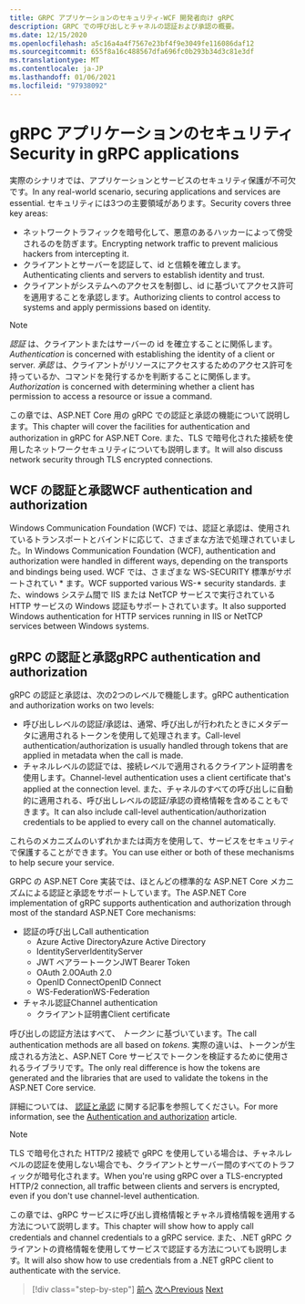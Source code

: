 ```yaml
---
title: GRPC アプリケーションのセキュリティ-WCF 開発者向け gRPC
description: GRPC での呼び出しとチャネルの認証および承認の概要。
ms.date: 12/15/2020
ms.openlocfilehash: a5c16a4a4f7567e23bf4f9e3049fe116086daf12
ms.sourcegitcommit: 655f8a16c488567dfa696fc0b293b34d3c81e3df
ms.translationtype: MT
ms.contentlocale: ja-JP
ms.lasthandoff: 01/06/2021
ms.locfileid: "97938092"
---
```

# <a name="security-in-grpc-applications"></a><span data-ttu-id="a0391-103">gRPC アプリケーションのセキュリティ</span><span class="sxs-lookup"><span data-stu-id="a0391-103">Security in gRPC applications</span></span>

<span data-ttu-id="a0391-104">実際のシナリオでは、アプリケーションとサービスのセキュリティ保護が不可欠です。</span><span class="sxs-lookup"><span data-stu-id="a0391-104">In any real-world scenario, securing applications and services are essential.</span></span> <span data-ttu-id="a0391-105">セキュリティには3つの主要領域があります。</span><span class="sxs-lookup"><span data-stu-id="a0391-105">Security covers three key areas:</span></span>

* <span data-ttu-id="a0391-106">ネットワークトラフィックを暗号化して、悪意のあるハッカーによって傍受されるのを防ぎます。</span><span class="sxs-lookup"><span data-stu-id="a0391-106">Encrypting network traffic to prevent malicious hackers from intercepting it.</span></span>
* <span data-ttu-id="a0391-107">クライアントとサーバーを認証して、id と信頼を確立します。</span><span class="sxs-lookup"><span data-stu-id="a0391-107">Authenticating clients and servers to establish identity and trust.</span></span>
* <span data-ttu-id="a0391-108">クライアントがシステムへのアクセスを制御し、id に基づいてアクセス許可を適用することを承認します。</span><span class="sxs-lookup"><span data-stu-id="a0391-108">Authorizing clients to control access to systems and apply permissions based on identity.</span></span>

> [!NOTE]
> <span data-ttu-id="a0391-109">*認証* は、クライアントまたはサーバーの id を確立することに関係します。</span><span class="sxs-lookup"><span data-stu-id="a0391-109">*Authentication* is concerned with establishing the identity of a client or server.</span></span> <span data-ttu-id="a0391-110">*承認* は、クライアントがリソースにアクセスするためのアクセス許可を持っているか、コマンドを発行するかを判断することに関係します。</span><span class="sxs-lookup"><span data-stu-id="a0391-110">*Authorization* is concerned with determining whether a client has permission to access a resource or issue a command.</span></span>

<span data-ttu-id="a0391-111">この章では、ASP.NET Core 用の gRPC での認証と承認の機能について説明します。</span><span class="sxs-lookup"><span data-stu-id="a0391-111">This chapter will cover the facilities for authentication and authorization in gRPC for ASP.NET Core.</span></span> <span data-ttu-id="a0391-112">また、TLS で暗号化された接続を使用したネットワークセキュリティについても説明します。</span><span class="sxs-lookup"><span data-stu-id="a0391-112">It will also discuss network security through TLS encrypted connections.</span></span>

## <a name="wcf-authentication-and-authorization"></a><span data-ttu-id="a0391-113">WCF の認証と承認</span><span class="sxs-lookup"><span data-stu-id="a0391-113">WCF authentication and authorization</span></span>

<span data-ttu-id="a0391-114">Windows Communication Foundation (WCF) では、認証と承認は、使用されているトランスポートとバインドに応じて、さまざまな方法で処理されていました。</span><span class="sxs-lookup"><span data-stu-id="a0391-114">In Windows Communication Foundation (WCF), authentication and authorization were handled in different ways, depending on the transports and bindings being used.</span></span> <span data-ttu-id="a0391-115">WCF では、さまざまな WS-SECURITY 標準がサポートされてい \* ます。</span><span class="sxs-lookup"><span data-stu-id="a0391-115">WCF supported various WS-\* security standards.</span></span> <span data-ttu-id="a0391-116">また、windows システム間で IIS または NetTCP サービスで実行されている HTTP サービスの Windows 認証もサポートされています。</span><span class="sxs-lookup"><span data-stu-id="a0391-116">It also supported Windows authentication for HTTP services running in IIS or NetTCP services between Windows systems.</span></span>

## <a name="grpc-authentication-and-authorization"></a><span data-ttu-id="a0391-117">gRPC の認証と承認</span><span class="sxs-lookup"><span data-stu-id="a0391-117">gRPC authentication and authorization</span></span>

<span data-ttu-id="a0391-118">gRPC の認証と承認は、次の2つのレベルで機能します。</span><span class="sxs-lookup"><span data-stu-id="a0391-118">gRPC authentication and authorization works on two levels:</span></span>

* <span data-ttu-id="a0391-119">呼び出しレベルの認証/承認は、通常、呼び出しが行われたときにメタデータに適用されるトークンを使用して処理されます。</span><span class="sxs-lookup"><span data-stu-id="a0391-119">Call-level authentication/authorization is usually handled through tokens that are applied in metadata when the call is made.</span></span>
* <span data-ttu-id="a0391-120">チャネルレベルの認証では、接続レベルで適用されるクライアント証明書を使用します。</span><span class="sxs-lookup"><span data-stu-id="a0391-120">Channel-level authentication uses a client certificate that's applied at the connection level.</span></span> <span data-ttu-id="a0391-121">また、チャネルのすべての呼び出しに自動的に適用される、呼び出しレベルの認証/承認の資格情報を含めることもできます。</span><span class="sxs-lookup"><span data-stu-id="a0391-121">It can also include call-level authentication/authorization credentials to be applied to every call on the channel automatically.</span></span>

<span data-ttu-id="a0391-122">これらのメカニズムのいずれかまたは両方を使用して、サービスをセキュリティで保護することができます。</span><span class="sxs-lookup"><span data-stu-id="a0391-122">You can use either or both of these mechanisms to help secure your service.</span></span>

<span data-ttu-id="a0391-123">GRPC の ASP.NET Core 実装では、ほとんどの標準的な ASP.NET Core メカニズムによる認証と承認をサポートしています。</span><span class="sxs-lookup"><span data-stu-id="a0391-123">The ASP.NET Core implementation of gRPC supports authentication and authorization through most of the standard ASP.NET Core mechanisms:</span></span>

- <span data-ttu-id="a0391-124">認証の呼び出し</span><span class="sxs-lookup"><span data-stu-id="a0391-124">Call authentication</span></span>
  - <span data-ttu-id="a0391-125">Azure Active Directory</span><span class="sxs-lookup"><span data-stu-id="a0391-125">Azure Active Directory</span></span>
  - <span data-ttu-id="a0391-126">IdentityServer</span><span class="sxs-lookup"><span data-stu-id="a0391-126">IdentityServer</span></span>
  - <span data-ttu-id="a0391-127">JWT ベアラートークン</span><span class="sxs-lookup"><span data-stu-id="a0391-127">JWT Bearer Token</span></span>
  - <span data-ttu-id="a0391-128">OAuth 2.0</span><span class="sxs-lookup"><span data-stu-id="a0391-128">OAuth 2.0</span></span>
  - <span data-ttu-id="a0391-129">OpenID Connect</span><span class="sxs-lookup"><span data-stu-id="a0391-129">OpenID Connect</span></span>
  - <span data-ttu-id="a0391-130">WS-Federation</span><span class="sxs-lookup"><span data-stu-id="a0391-130">WS-Federation</span></span>
- <span data-ttu-id="a0391-131">チャネル認証</span><span class="sxs-lookup"><span data-stu-id="a0391-131">Channel authentication</span></span>
  - <span data-ttu-id="a0391-132">クライアント証明書</span><span class="sxs-lookup"><span data-stu-id="a0391-132">Client certificate</span></span>

<span data-ttu-id="a0391-133">呼び出しの認証方法はすべて、 *トークン* に基づいています。</span><span class="sxs-lookup"><span data-stu-id="a0391-133">The call authentication methods are all based on *tokens*.</span></span> <span data-ttu-id="a0391-134">実際の違いは、トークンが生成される方法と、ASP.NET Core サービスでトークンを検証するために使用されるライブラリです。</span><span class="sxs-lookup"><span data-stu-id="a0391-134">The only real difference is how the tokens are generated and the libraries that are used to validate the tokens in the ASP.NET Core service.</span></span>

<span data-ttu-id="a0391-135">詳細については、 [認証と承認](/aspnet/core/grpc/authn-and-authz) に関する記事を参照してください。</span><span class="sxs-lookup"><span data-stu-id="a0391-135">For more information, see the [Authentication and authorization](/aspnet/core/grpc/authn-and-authz) article.</span></span>

> [!NOTE]
> <span data-ttu-id="a0391-136">TLS で暗号化された HTTP/2 接続で gRPC を使用している場合は、チャネルレベルの認証を使用しない場合でも、クライアントとサーバー間のすべてのトラフィックが暗号化されます。</span><span class="sxs-lookup"><span data-stu-id="a0391-136">When you're using gRPC over a TLS-encrypted HTTP/2 connection, all traffic between clients and servers is encrypted, even if you don't use channel-level authentication.</span></span>

<span data-ttu-id="a0391-137">この章では、gRPC サービスに呼び出し資格情報とチャネル資格情報を適用する方法について説明します。</span><span class="sxs-lookup"><span data-stu-id="a0391-137">This chapter will show how to apply call credentials and channel credentials to a gRPC service.</span></span> <span data-ttu-id="a0391-138">また、.NET gRPC クライアントの資格情報を使用してサービスで認証する方法についても説明します。</span><span class="sxs-lookup"><span data-stu-id="a0391-138">It will also show how to use credentials from a .NET gRPC client to authenticate with the service.</span></span>

>[!div class="step-by-step"]
><span data-ttu-id="a0391-139">[前へ](client-libraries.md)
>[次へ](call-credentials.md)</span><span class="sxs-lookup"><span data-stu-id="a0391-139">[Previous](client-libraries.md)
[Next](call-credentials.md)</span></span>
